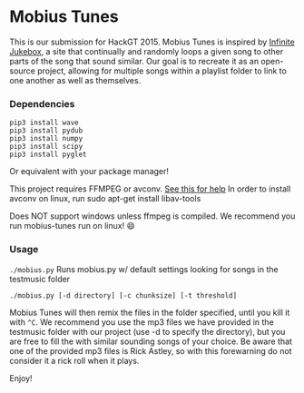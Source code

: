 # Mobius Tunes
This is our submission for HackGT 2015. Mobius Tunes is inspired by [Infinite Jukebox](http://labs.echonest.com/Uploader/index.html), a site that continually and randomly loops a given song to other parts of the song that sound similar. Our goal is to recreate it as an open-source project, allowing for multiple songs within a playlist folder to link to one another as well as themselves.

### Dependencies
```
pip3 install wave
pip3 install pydub
pip3 install numpy
pip3 install scipy
pip3 install pyglet
```
Or equivalent with your package manager!

This project requires FFMPEG or avconv. [See this for help](https://ffmpeg.org/download.html)
In order to install avconv on linux, run sudo apt-get install libav-tools


Does NOT support windows unless ffmpeg is compiled.
We recommend you run mobius-tunes run on linux! :smile:

### Usage

`./mobius.py`  Runs mobius.py w/ default settings looking for songs in the testmusic folder

`./mobius.py [-d directory] [-c chunksize] [-t threshold]`

Mobius Tunes will then remix the files in the folder specified, until you kill it with `^C`. We recommend you use the mp3 files we have provided in the testmusic folder with our project (use -d to specify the directory), but you are free to fill the with similar sounding songs of your choice. Be aware that one of the provided mp3 files is Rick Astley, so with this forewarning do not consider it a rick roll when it plays.

Enjoy!

